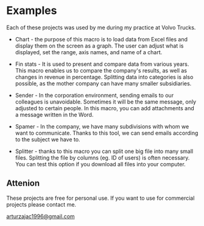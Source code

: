 # Examples

Each of these projects was used by me during my practice at Volvo Trucks. 

* Chart -  the purpose of this macro is to load data from Excel files and display them on the screen as a graph. The user can adjust what is displayed, set the range, axis names, and name of a chart.

* Fin stats - It is used to present and compare data from various years. This macro enables us to compare the company's results, as well as changes in revenue in percentage. Splitting data into categories is also possible, as the mother company can have many smaller subsidiaries. 

* Sender - In the corporation environment, sending emails to our colleagues is unavoidable. Sometimes it will be the same message, only adjusted to certain people. In this macro, you can add attachments and a message written in the Word.

* Spamer - In the company, we have many subdivisions with whom we want to communicate. Thanks to this tool, we can send emails according to the subject we have to.

* Splitter - thanks to this macro you can split one big file into many small files. Splitting the file by columns (eg. ID of users) is often necessary. You can test this option if you download all files into your computer.

## Attenion

These projects are free for personal use. If you want to use for commercial projects please contact me.

arturzajac1996@gmail.com